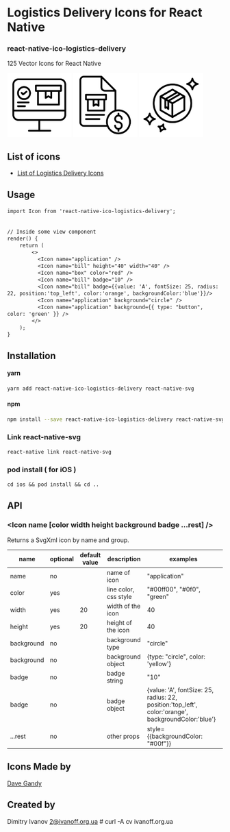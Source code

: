 # Logistics Delivery Icons for React Native

### react-native-ico-logistics-delivery

125 Vector Icons for React Native

<img src="./static/application.png" alt="application" width="150" height="150"> <img src="./static/bill.png" alt="bill" width="150" height="150"> <img src="./static/box.png" alt="box" width="150" height="150">

## List of icons

- [List of Logistics Delivery Icons](http://ico.simpleness.org/pack/logistics-delivery)

## Usage

```
import Icon from 'react-native-ico-logistics-delivery';


// Inside some view component
render() {
    return (
        <>
          <Icon name="application" />
          <Icon name="bill" height="40" width="40" />
          <Icon name="box" color="red" />
          <Icon name="bill" badge="10" />
          <Icon name="bill" badge={{value: 'A', fontSize: 25, radius: 22, position:'top_left', color:'orange', backgroundColor:'blue'}}/>
          <Icon name="application" background="circle" />
          <Icon name="application" background={{ type: "button", color: 'green' }} />
        </>
    );
}

```

## Installation

#### yarn

```bash
yarn add react-native-ico-logistics-delivery react-native-svg
```

#### npm

```bash
npm install --save react-native-ico-logistics-delivery react-native-svg
```

### Link react-native-svg

```bash
react-native link react-native-svg
```

### pod install ( for iOS )

```
cd ios && pod install && cd ..
```

## API

### <Icon name [color width height background badge ...rest] />

Returns a SvgXml icon by name and group.

 name | optional | default value | description | examples
------|----------|---------------|-------------|---------
name | no |  | name of icon | "application"
color | yes | | line color, css style | "#00ff00", "#0f0", "green"
width | yes | 20 | width of the icon | 40
height | yes | 20 | height of the icon | 40
background | no | | background type | "circle"
background | no | | background object | {type: "circle", color: 'yellow'}
badge | no | | badge string | "10"
badge | no | | badge object | {value: 'A', fontSize: 25, radius: 22, position:'top_left', color:'orange', backgroundColor:'blue'}
...rest | no | | other props | style={{backgroundColor: "#00f"}}

## Icons Made by

[Dave Gandy](https://www.flaticon.com/authors/dave-gandy)

## Created by

Dimitry Ivanov <2@ivanoff.org.ua> # curl -A cv ivanoff.org.ua
